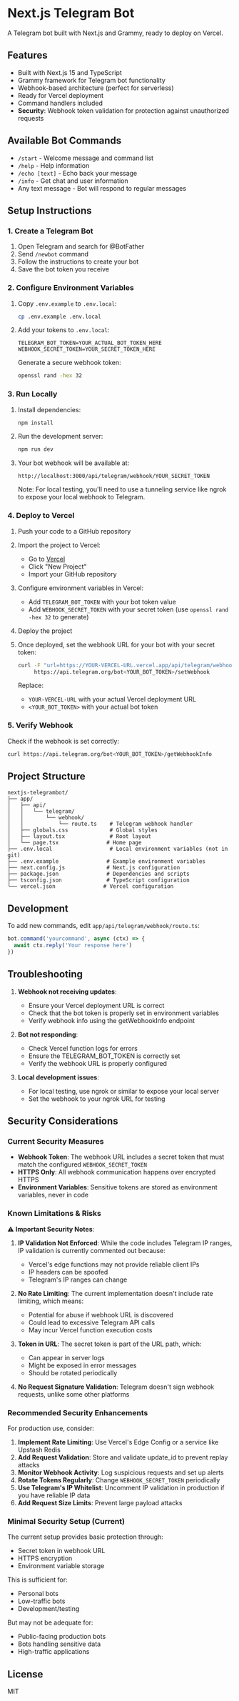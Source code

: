 # Next.js Telegram Bot

A Telegram bot built with Next.js and Grammy, ready to deploy on Vercel.

## Features

- Built with Next.js 15 and TypeScript
- Grammy framework for Telegram bot functionality
- Webhook-based architecture (perfect for serverless)
- Ready for Vercel deployment
- Command handlers included
- **Security**: Webhook token validation for protection against unauthorized requests

## Available Bot Commands

- `/start` - Welcome message and command list
- `/help` - Help information
- `/echo [text]` - Echo back your message
- `/info` - Get chat and user information
- Any text message - Bot will respond to regular messages

## Setup Instructions

### 1. Create a Telegram Bot

1. Open Telegram and search for @BotFather
2. Send `/newbot` command
3. Follow the instructions to create your bot
4. Save the bot token you receive

### 2. Configure Environment Variables

1. Copy `.env.example` to `.env.local`:
   ```bash
   cp .env.example .env.local
   ```

2. Add your tokens to `.env.local`:
   ```
   TELEGRAM_BOT_TOKEN=YOUR_ACTUAL_BOT_TOKEN_HERE
   WEBHOOK_SECRET_TOKEN=YOUR_SECRET_TOKEN_HERE
   ```

   Generate a secure webhook token:
   ```bash
   openssl rand -hex 32
   ```

### 3. Run Locally

1. Install dependencies:
   ```bash
   npm install
   ```

2. Run the development server:
   ```bash
   npm run dev
   ```

3. Your bot webhook will be available at:
   ```
   http://localhost:3000/api/telegram/webhook/YOUR_SECRET_TOKEN
   ```

   Note: For local testing, you'll need to use a tunneling service like ngrok to expose your local webhook to Telegram.

### 4. Deploy to Vercel

1. Push your code to a GitHub repository

2. Import the project to Vercel:
   - Go to [Vercel](https://vercel.com)
   - Click "New Project"
   - Import your GitHub repository

3. Configure environment variables in Vercel:
   - Add `TELEGRAM_BOT_TOKEN` with your bot token value
   - Add `WEBHOOK_SECRET_TOKEN` with your secret token (use `openssl rand -hex 32` to generate)

4. Deploy the project

5. Once deployed, set the webhook URL for your bot with your secret token:
   ```bash
   curl -F "url=https://YOUR-VERCEL-URL.vercel.app/api/telegram/webhook/YOUR_SECRET_TOKEN" \
        https://api.telegram.org/bot<YOUR_BOT_TOKEN>/setWebhook
   ```

   Replace:
   - `YOUR-VERCEL-URL` with your actual Vercel deployment URL
   - `<YOUR_BOT_TOKEN>` with your actual bot token

### 5. Verify Webhook

Check if the webhook is set correctly:
```bash
curl https://api.telegram.org/bot<YOUR_BOT_TOKEN>/getWebhookInfo
```

## Project Structure

```
nextjs-telegrambot/
├── app/
│   ├── api/
│   │   └── telegram/
│   │       └── webhook/
│   │           └── route.ts    # Telegram webhook handler
│   ├── globals.css             # Global styles
│   ├── layout.tsx              # Root layout
│   └── page.tsx               # Home page
├── .env.local                  # Local environment variables (not in git)
├── .env.example               # Example environment variables
├── next.config.js             # Next.js configuration
├── package.json               # Dependencies and scripts
├── tsconfig.json              # TypeScript configuration
└── vercel.json               # Vercel configuration
```

## Development

To add new commands, edit `app/api/telegram/webhook/route.ts`:

```typescript
bot.command('yourcommand', async (ctx) => {
  await ctx.reply('Your response here')
})
```

## Troubleshooting

1. **Webhook not receiving updates**:
   - Ensure your Vercel deployment URL is correct
   - Check that the bot token is properly set in environment variables
   - Verify webhook info using the getWebhookInfo endpoint

2. **Bot not responding**:
   - Check Vercel function logs for errors
   - Ensure the TELEGRAM_BOT_TOKEN is correctly set
   - Verify the webhook URL is properly configured

3. **Local development issues**:
   - For local testing, use ngrok or similar to expose your local server
   - Set the webhook to your ngrok URL for testing

## Security Considerations

### Current Security Measures
- **Webhook Token**: The webhook URL includes a secret token that must match the configured `WEBHOOK_SECRET_TOKEN`
- **HTTPS Only**: All webhook communication happens over encrypted HTTPS
- **Environment Variables**: Sensitive tokens are stored as environment variables, never in code

### Known Limitations & Risks

⚠️ **Important Security Notes**:

1. **IP Validation Not Enforced**: While the code includes Telegram IP ranges, IP validation is currently commented out because:
   - Vercel's edge functions may not provide reliable client IPs
   - IP headers can be spoofed
   - Telegram's IP ranges can change

2. **No Rate Limiting**: The current implementation doesn't include rate limiting, which means:
   - Potential for abuse if webhook URL is discovered
   - Could lead to excessive Telegram API calls
   - May incur Vercel function execution costs

3. **Token in URL**: The secret token is part of the URL path, which:
   - Can appear in server logs
   - Might be exposed in error messages
   - Should be rotated periodically

4. **No Request Signature Validation**: Telegram doesn't sign webhook requests, unlike some other platforms

### Recommended Security Enhancements

For production use, consider:

1. **Implement Rate Limiting**: Use Vercel's Edge Config or a service like Upstash Redis
2. **Add Request Validation**: Store and validate update_id to prevent replay attacks
3. **Monitor Webhook Activity**: Log suspicious requests and set up alerts
4. **Rotate Tokens Regularly**: Change `WEBHOOK_SECRET_TOKEN` periodically
5. **Use Telegram's IP Whitelist**: Uncomment IP validation in production if you have reliable IP data
6. **Add Request Size Limits**: Prevent large payload attacks

### Minimal Security Setup (Current)

The current setup provides basic protection through:
- Secret token in webhook URL
- HTTPS encryption
- Environment variable storage

This is sufficient for:
- Personal bots
- Low-traffic bots
- Development/testing

But may not be adequate for:
- Public-facing production bots
- Bots handling sensitive data
- High-traffic applications

## License

MIT